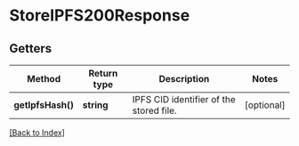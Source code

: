 # StoreIPFS200Response

## Getters

Method | Return type | Description | Notes
------------ | ------------- | ------------- | -------------
**getIpfsHash()** | **string** | IPFS CID identifier of the stored file. | [optional]

[[Back to Index]](../index.md)
